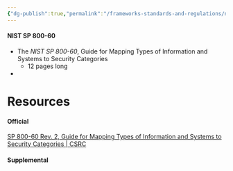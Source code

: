 ```yaml
---
{"dg-publish":true,"permalink":"/frameworks-standards-and-regulations/nist/nist-sp-800-60/"}
---
```


#### NIST SP 800-60
- The *NIST SP 800-60*, Guide for Mapping Types of Information and Systems to Security Categories
	- 12 pages long
- 






# Resources

#### Official
[SP 800-60 Rev. 2, Guide for Mapping Types of Information and Systems to Security Categories \| CSRC](https://csrc.nist.gov/pubs/sp/800/60/r2/iwd)

#### Supplemental
